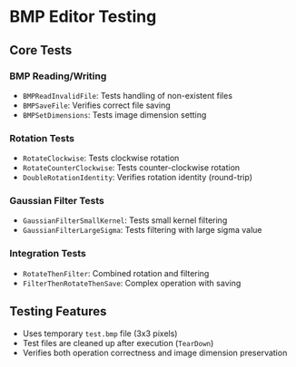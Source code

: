 # BMP Editor Testing

## Core Tests

### BMP Reading/Writing
- `BMPReadInvalidFile`: Tests handling of non-existent files
- `BMPSaveFile`: Verifies correct file saving
- `BMPSetDimensions`: Tests image dimension setting

### Rotation Tests
- `RotateClockwise`: Tests clockwise rotation
- `RotateCounterClockwise`: Tests counter-clockwise rotation
- `DoubleRotationIdentity`: Verifies rotation identity (round-trip)

### Gaussian Filter Tests
- `GaussianFilterSmallKernel`: Tests small kernel filtering
- `GaussianFilterLargeSigma`: Tests filtering with large sigma value

### Integration Tests
- `RotateThenFilter`: Combined rotation and filtering
- `FilterThenRotateThenSave`: Complex operation with saving

## Testing Features
- Uses temporary `test.bmp` file (3x3 pixels)
- Test files are cleaned up after execution (`TearDown`)
- Verifies both operation correctness and image dimension preservation

